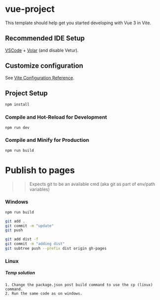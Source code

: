 # vue-project

This template should help get you started developing with Vue 3 in Vite.

## Recommended IDE Setup

[VSCode](https://code.visualstudio.com/) + [Volar](https://marketplace.visualstudio.com/items?itemName=Vue.volar) (and disable Vetur).

## Customize configuration

See [Vite Configuration Reference](https://vitejs.dev/config/).

## Project Setup

```sh
npm install
```

### Compile and Hot-Reload for Development

```sh
npm run dev
```

### Compile and Minify for Production

```sh
npm run build
```


# Publish to pages
>> Expects git to be an available cmd (aka git as part of env/path variables)

### Windows
```sh
npm run build

git add .
git commit -m "update"
git push

git add dist -f
git commit -m "adding dist"
git subtree push --prefix dist origin gh-pages
```

### Linux

##### Temp solution
    1. Change the package.json post build command to use the cp (linux) command.
    2. Run the same code as on windows.